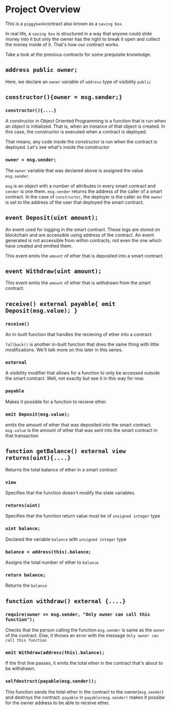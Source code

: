 # Project Overview

This is a `piggybank`contract also known as a `saving box`.

In real life, a `saving box` is structured in a way that anyone could slide money into it but only the owner has the right to break it open and collect the money
inside of it. That's how our contract works.

Take a look at the previous contracts for some prequisite knowledge.

## `address public owner;`

Here, we declare an `owner` variable of `address` type of visibility `public`

## `constructor(){owner = msg.sender;}`

### `constructor(){....}`

A constructor in Object Oriented Programming is a function that is run when an object is initialized. That is, when an instance of that object is created.
In this case, the constructor is executed when a contract is deployed. 

That means, any code inside the constructor is run when the contract is deployed. Let's see what's inside the constructor

### `owner = msg.sender;`

The `owner` variable that was declared above is assigned the value `msg.sender`.

`msg` is an object with a number of attributes in every smart contract and `sender` is one them. `msg.sender` returns the address of the caller of a smart contract.
In the case of `constructor`, the deployer is the caller so the `owner` is set to the address of the user that deployed the smart contract.

## `event Deposit(uint amount);`

An event used for logging in the smart contract. These logs are stored on blockchain and are accessible using address of the contract. An event generated is not
accessible from within contracts, not even the one which have created and emitted them.

This event emits the `amount` of ether that is deposited into a smart contract.

## `event Withdraw(uint amount);`

This event emits the `amount` of ether that is withdrawn from the smart contract.

## `receive() external payable{ emit Deposit(msg.value); }`

### `receive()`

An in-built function that handles the recieving of ether into a contract.

`fallback()` is another in-built function that does the same thing with little modifications. We'll talk more on this later in this series.

### `external`

A visibility modifier that allows for a function to only be accessed outside the smart contract. Well, not exactly but see it in this way for now.

### `payable`

Makes it possible for a function to recieve ether.

### `emit Deposit(msg.value);`

emits the amount of ether that was deposited into the smart contract. `msg.value` is the amount of ether that was sent into the smart contract in that transaction

## `function getBalance() external view returns(uint){....}`

Returns the total balance of ether in a smart contract

### `view`

Specifies that the function doesn't modify the state variables.

### `returns(uint)`

Specifies that the function return value must be of `unsigned integer` type

### `uint balance;`

Declared the variable `balance` with `unsigned integer` type

### `balance = address(this).balance;`

Assigns the total number of ether to `balance`

### `return balance;`

Returns the `balance`

## `function withdraw() external {....}`

### `require(owner == msg.sender, "Only owner can call this function");`

Checks that the person calling the function `msg.sender` is same as the `owner` of the contract. Else, it throws an error with the message
`Only owner can call this function`

### `emit Withdraw(address(this).balance);`

If the first line passes, it emits the total ether in the contract that's about to be withdrawn.

### `selfdestruct(payable(msg.sender));`

This function sends the total ether in the contract to the owner(`msg.sender`) and destroys the contract. `payable` in `payable(msg.sender)` makes it possibe for 
the owner address to be able to receive ether.
